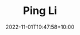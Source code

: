 ---
title: Ping Li
date: 2022-11-01T10:47:58+10:00
image: "assets/img/team/guy-1-circ.png"
jobtitle: "Distinguished Engineer in Machine Learning, Ads, Search, Privacy, Recommendation, Statistics"
jobplace: "LinkedIn Corporation"
collaboration: Former External Researcher
linkedinurl: "https://www.linkedin.com/"
siteurl: "https://www.linkedin.com/in/ping-li-a4624389/"
weight: 1
---